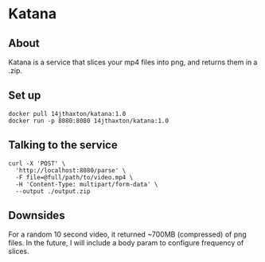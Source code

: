 # Katana

## About
Katana is a service that slices your mp4 files into png, and returns them in a .zip.

## Set up
```
docker pull 14jthaxton/katana:1.0
docker run -p 8080:8080 14jthaxton/katana:1.0
```

## Talking to the service
```
curl -X 'POST' \
  'http://localhost:8080/parse' \
  -F file=@full/path/to/video.mp4 \
  -H 'Content-Type: multipart/form-data' \
  --output ./output.zip
```

## Downsides
For a random 10 second video, it returned ~700MB (compressed) of png files. In the future, I will include a body param to configure frequency of slices.